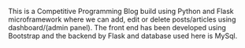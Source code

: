 This is a Competitive Programming Blog build using Python and Flask microframework where we can add, edit or delete posts/articles using dashboard/(admin panel).
The front end has been developed using Bootstrap and the backend by Flask and database used here is MySql.
